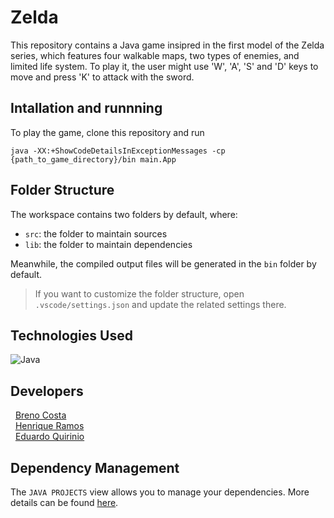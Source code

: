 # Zelda

This repository contains a Java game insipred in the first model of the Zelda series, which features four walkable maps, two types of enemies, and limited life system. To play it, the user might use 'W', 'A', 'S' and 'D' keys to move and press 'K' to attack with the sword. 

## Intallation and runnning 
 To play the game, clone this repository and run 
 
	java -XX:+ShowCodeDetailsInExceptionMessages -cp {path_to_game_directory}/bin main.App
## Folder Structure

The workspace contains two folders by default, where:

- `src`: the folder to maintain sources
- `lib`: the folder to maintain dependencies

Meanwhile, the compiled output files will be generated in the `bin` folder by default.

> If you want to customize the folder structure, open `.vscode/settings.json` and update the related settings there.

## Technologies Used
![Java](https://img.shields.io/badge/java-%23ED8B00.svg?style=for-the-badge&logo=java&logoColor=white)

## Developers
 &nbsp; <a href= "https://github.com/jacckk7">Breno Costa</a>
  <br>
   &nbsp; <a href="https://www.linkedin.com/in/henrique-ramos-02b4151b0/">Henrique Ramos</a>
  <br>
   &nbsp; <a href="https://github.com/qrno">Eduardo Quirinio</a>

## Dependency Management

The `JAVA PROJECTS` view allows you to manage your dependencies. More details can be found [here](https://github.com/microsoft/vscode-java-dependency#manage-dependencies).

